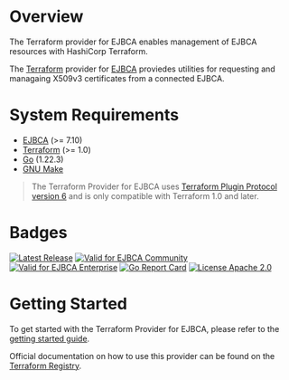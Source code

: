 # Overview
The Terraform provider for EJBCA enables management of EJBCA resources with HashiCorp Terraform.

The [Terraform](https://www.terraform.io/) provider for [EJBCA](https://ejbca.org) proviedes utilities for requesting and managaing X509v3 certificates from a connected EJBCA.

# System Requirements

* [EJBCA](https://ejbca.org) (>= 7.10)
* [Terraform](https://www.terraform.io/downloads) (>= 1.0)
* [Go](https://go.dev/doc/install) (1.22.3)
* [GNU Make](https://www.gnu.org/software/make/)

> The Terraform Provider for EJBCA uses [Terraform Plugin Protocol version 6](https://developer.hashicorp.com/terraform/plugin/terraform-plugin-protocol) and is only compatible with Terraform 1.0 and later.

# Badges

<a href="https://github.com/keyfactor-pub/terraform-provider-ejbca/releases/latest"><img src="https://img.shields.io/github/v/release/keyfactor-pub/terraform-provider-ejbca?style=flat-square" alt="Latest Release"></a>
<a href="https://ejbca.org"><img src="https://img.shields.io/badge/valid_for-ejbca_community-FF9371" alt="Valid for EJBCA Community"></a>
<a href="https://www.keyfactor.com/products/ejbca-enterprise/"><img src="https://img.shields.io/badge/valid_for-ejbca_enterprise-5F61FF" alt="Valid for EJBCA Enterprise"></a>
<a href="https://goreportcard.com/report/github.com/keyfactor-pub/terraform-provider-ejbca"><img src="https://goreportcard.com/badge/github.com/keyfactor-pub/terraform-provider-ejbca" alt="Go Report Card"></a>
<a href="https://img.shields.io/badge/License-Apache%202.0-blue.svg"><img src="https://img.shields.io/badge/License-Apache%202.0-blue.svg" alt="License Apache 2.0"></a>

# Getting Started

To get started with the Terraform Provider for EJBCA, please refer to the [getting started guide](getting-started.md).

Official documentation on how to use this provider can be found on the 
[Terraform Registry](https://registry.terraform.io/providers/keyfactor-pub/ejbca/latest/docs).

